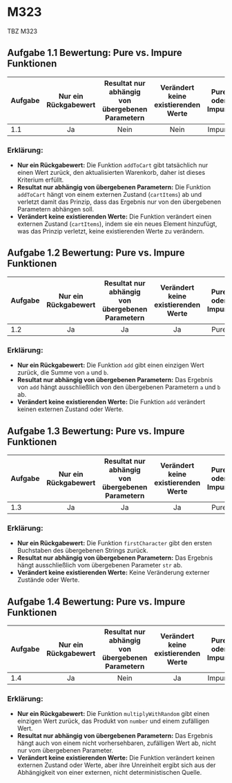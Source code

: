 # M323
TBZ M323


## Aufgabe 1.1 Bewertung: Pure vs. Impure Funktionen

| Aufgabe | Nur ein Rückgabewert | Resultat nur abhängig von übergebenen Parametern | Verändert keine existierenden Werte | Pure oder Impure |
|---------|:--------------------:|:------------------------------------------------:|:-----------------------------------:|:----------------:|
| 1.1     | Ja                   | Nein                                             | Nein                                | Impure           |

### Erklärung:
- **Nur ein Rückgabewert:** Die Funktion `addToCart` gibt tatsächlich nur einen Wert zurück, den aktualisierten Warenkorb, daher ist dieses Kriterium erfüllt.
- **Resultat nur abhängig von übergebenen Parametern:** Die Funktion `addToCart` hängt von einem externen Zustand (`cartItems`) ab und verletzt damit das Prinzip, dass das Ergebnis nur von den übergebenen Parametern abhängen soll.
- **Verändert keine existierenden Werte:** Die Funktion verändert einen externen Zustand (`cartItems`), indem sie ein neues Element hinzufügt, was das Prinzip verletzt, keine existierenden Werte zu verändern.


## Aufgabe 1.2 Bewertung: Pure vs. Impure Funktionen

| Aufgabe | Nur ein Rückgabewert | Resultat nur abhängig von übergebenen Parametern | Verändert keine existierenden Werte | Pure oder Impure |
|---------|:--------------------:|:------------------------------------------------:|:-----------------------------------:|:----------------:|
| 1.2     | Ja                   | Ja                                               | Ja                                  | Pure             |

### Erklärung:
- **Nur ein Rückgabewert:** Die Funktion `add` gibt einen einzigen Wert zurück, die Summe von `a` und `b`.
- **Resultat nur abhängig von übergebenen Parametern:** Das Ergebnis von `add` hängt ausschließlich von den übergebenen Parametern `a` und `b` ab.
- **Verändert keine existierenden Werte:** Die Funktion `add` verändert keinen externen Zustand oder Werte.

## Aufgabe 1.3 Bewertung: Pure vs. Impure Funktionen

| Aufgabe | Nur ein Rückgabewert | Resultat nur abhängig von übergebenen Parametern | Verändert keine existierenden Werte | Pure oder Impure |
|---------|:--------------------:|:------------------------------------------------:|:-----------------------------------:|:----------------:|
| 1.3     | Ja                   | Ja                                               | Ja                                  | Pure             |

### Erklärung:
- **Nur ein Rückgabewert:** Die Funktion `firstCharacter` gibt den ersten Buchstaben des übergebenen Strings zurück.
- **Resultat nur abhängig von übergebenen Parametern:** Das Ergebnis hängt ausschließlich vom übergebenen Parameter `str` ab.
- **Verändert keine existierenden Werte:** Keine Veränderung externer Zustände oder Werte.

## Aufgabe 1.4 Bewertung: Pure vs. Impure Funktionen

| Aufgabe | Nur ein Rückgabewert | Resultat nur abhängig von übergebenen Parametern | Verändert keine existierenden Werte | Pure oder Impure |
|---------|:--------------------:|:------------------------------------------------:|:-----------------------------------:|:----------------:|
| 1.4     | Ja                   | Nein                                             | Ja                                  | Impure           |

### Erklärung:
- **Nur ein Rückgabewert:** Die Funktion `multiplyWithRandom` gibt einen einzigen Wert zurück, das Produkt von `number` und einem zufälligen Wert.
- **Resultat nur abhängig von übergebenen Parametern:** Das Ergebnis hängt auch von einem nicht vorhersehbaren, zufälligen Wert ab, nicht nur vom übergebenen Parameter.
- **Verändert keine existierenden Werte:** Die Funktion verändert keinen externen Zustand oder Werte, aber ihre Unreinheit ergibt sich aus der Abhängigkeit von einer externen, nicht deterministischen Quelle.
